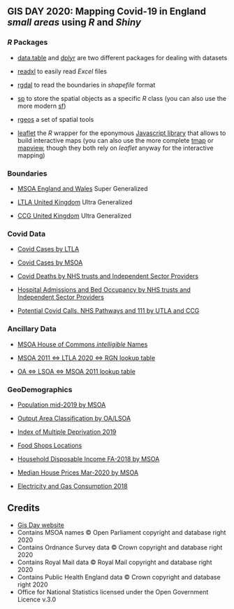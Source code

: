 ## GIS DAY 2020: Mapping Covid-19 in England *small areas* using *R* and *Shiny*

### *R* Packages

 - [data.table]() and [dplyr]() are two different packages for dealing with datasets

 - [readxl]() to easily read *Excel* files
 
 - [rgdal]() to read the boundaries in *shapefile* format

 - [sp]() to store the spatial objects as a specific *R* class (you can also use the more modern [sf]())

 - [rgeos]() a set of spatial tools

 - [leaflet]() the *R* wrapper for the  eponymous [Javascript library](leaflet.js) that allows to build interactive maps (you can also use the more complete [tmap]() or [mapview](), though they both rely on *leaflet* anyway for the interactive mapping)


### Boundaries

 - [MSOA England and Wales](https://opendata.arcgis.com/datasets/87aa4eb6393644768a5f85929cc704c2_0.zip) Super Generalized
 
 - [LTLA United Kingdom](https://opendata.arcgis.com/datasets/910f48f3c4b3400aa9eb0af9f8989bbe_0.zip) Ultra Generalized
 
 - [CCG United Kingdom](https://opendata.arcgis.com/datasets/910f48f3c4b3400aa9eb0af9f8989bbe_0.zip) Ultra Generalized
 

### Covid Data

 - [Covid Cases by LTLA](https://coronavirus.data.gov.uk/downloads/csv/coronavirus-cases_latest.csv)
 
 - [Covid Cases by MSOA](https://coronavirus.data.gov.uk/downloads/msoa_data/MSOAs_latest.csv)
 
 - [Covid Deaths by NHS trusts and Independent Sector Providers](https://www.england.nhs.uk/statistics/statistical-work-areas/covid-19-daily-deaths/)
 
 - [Hospital Admissions and Bed Occupancy by NHS trusts and Independent Sector Providers](https://www.england.nhs.uk/statistics/statistical-work-areas/covid-19-hospital-activity/)
 
 - [Potential Covid Calls. NHS Pathways and 111 by UTLA and CCG](https://www.england.nhs.uk/statistics/statistical-work-areas/covid-19-daily-deaths/)
 

### Ancillary Data

 - [MSOA House of Commons *intelligible* Names](https://visual.parliament.uk/msoanames/static/MSOA-Names-1.7.csv)

 - [MSOA 2011 <=> LTLA 2020 <=> RGN lookup table](https://coronavirus.data.gov.uk/downloads/supplements/lookup_table.csv)

 - [OA <=> LSOA <=> MSOA 2011 lookup table](https://geoportal.statistics.gov.uk/datasets/output-area-to-lower-layer-super-output-area-to-middle-layer-super-output-area-to-local-authority-district-december-2011-lookup-in-england-and-wales)

### GeoDemographics

 - [Population mid-2019 by MSOA](https://www.ons.gov.uk/peoplepopulationandcommunity/populationandmigration/populationestimates/datasets/middlesuperoutputareamidyearpopulationestimates)

 - [Output Area Classification by OA/LSOA]()

 - [Index of Multiple Deprivation 2019](https://www.gov.uk/government/statistics/english-indices-of-deprivation-2019)

 - [Food Shops Locations]()

 - [Household Disposable Income FA-2018 by MSOA](https://www.ons.gov.uk/employmentandlabourmarket/peopleinwork/earningsandworkinghours/datasets/smallareaincomeestimatesformiddlelayersuperoutputareasenglandandwales)

 - [Median House Prices Mar-2020 by MSOA](https://www.ons.gov.uk/peoplepopulationandcommunity/housing/datasets/hpssadataset2medianhousepricebymsoaquarterlyrollingyear)

 - [Electricity and Gas Consumption 2018](https://www.gov.uk/government/statistics/lower-and-middle-super-output-areas-gas-consumption)


## Credits

 - [Gis Day website](https://www.gisday.com/en-us/overview)
 - Contains MSOA names © Open Parliament copyright and database right 2020
 - Contains Ordnance Survey data © Crown copyright and database right 2020
 - Contains Royal Mail data © Royal Mail copyright and database right 2020
 - Contains Public Health England data © Crown copyright and database right 2020
 - Office for National Statistics licensed under the Open Government Licence v.3.0
 
